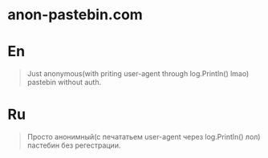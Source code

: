﻿# anon-pastebin.com
# En
> Just anonymous(with priting user-agent through log.Println() lmao) pastebin without auth.
# Ru
> Просто анонимный(с печататьем user-agent через log.Println() лол) пастебин без регестрации.


